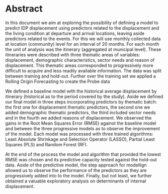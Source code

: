# Abstract

In this document we aim at exploring the possibility of defining a model to predict IDP displacement using predictors related to the displacement and the living condition at departure and arrival locations, leaving aside predictors related to the events. For this we will use monthly collected data at location (community) level for an interval of 20 months. For each month the unit of analysis was the itinerary (aggregated at municipal level). These itineraries were described with three thematic areas of variables: displacement, demographic characteristics, sector needs and reason of displacement. This thematic areas corresponded to progressively more difficult to acquire and less readily available information. The data was split between training and hold-out. Further over the training set we applied a Rolling Origin Forecasting to create the Probe data

We defined a baseline model with the historical average displacement by itinerary (historical as to the period covered by the study). Aside we defined our final model in three steps incorporating predictors by thematic batch: the first one for displacement thematic predictors, the second one we added demographic thematic predictors, the third included sector needs and in the fourth we added reasons of displacement. We observed the gains in the Root Mean Squares Error (RMSE) against the baseline model and between the three progressive models as to observe the improvement of the model. Each model was processed with three trained algorithms: Least Absolute Shrinkage and Selection Operator (LASSO), Partial Least Squares (PLS) and Random Forest (RF).

At the end of the process the model and algorithm that provided the lowest RMSE was chosen and its predictive capacity tested against the hold-out data. Aside of the predictive model, the step approach for modellign allowed us to observe the performance of the predictors as they are progressively added into to the model. Finally, but not least, we further obtained a valuable exploratory analysis on determinants of internal displacement.
